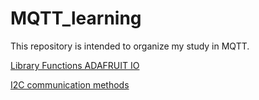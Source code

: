 # MQTT_learning
 This repository is intended to organize my study in MQTT.


[Library Functions ADAFRUIT IO](https://adafruit.github.io/Adafruit_IO_Arduino/html/class_adafruit_i_o___dashboard.html)

[I2C communication methods](http://www.gammon.com.au/i2c)
